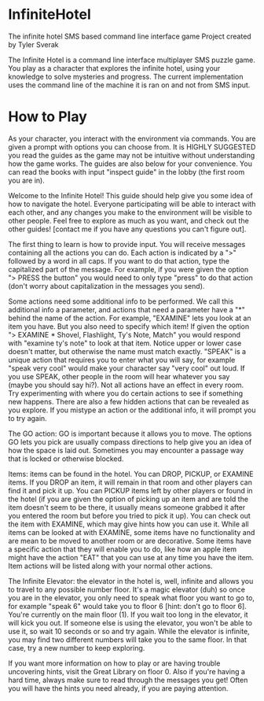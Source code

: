 # InfiniteHotel
The infinite hotel SMS based command line interface game
Project created by Tyler Sverak

The Infinite Hotel is a command line interface multiplayer SMS puzzle game. You play as a character that explores the infinite hotel, using your knowledge to solve mysteries and progress. The current implementation uses the command line of the machine it is ran on and not from SMS input.

# How to Play
As your character, you interact with the environment via commands. You are given a prompt with options you can choose from. It is HIGHLY SUGGESTED you read the guides as the game may not be intuitive without understanding how the game works. The guides are also below for your convenience. You can read the books with input "inspect guide" in the lobby (the first room you are in).

Welcome to the Infinite Hotel! This guide should help give you some idea of how to navigate the hotel. Everyone participating will be able to interact with each other, and any changes you make to the environment will be visible to other people. Feel free to explore as much as you want, and check out the other guides! [contact me if you have any questions you can't figure out].

The first thing to learn is how to provide input. You will receive messages containing all the actions you can do. Each action is indicated by a ">" followed by a word in all caps. If you want to do that action, type the capitalized part of the message. For example, if you were given the option "> PRESS the button" you would need to only type "press" to do that action (don't worry about capitalization in the messages you send).

Some actions need some additional info to be performed. We call this additional info a parameter, and actions that need a parameter have a "*" behind the name of the action. For example, "EXAMINE" lets you look at an item you have. But you also need to specify which item! If given the option "> EXAMINE * Shovel, Flashlight, Ty's Note, Match" you would respond with "examine ty's note" to look at that item. Notice upper or lower case doesn't matter, but otherwise the name must match exactly. "SPEAK" is a unique action that requires you to enter what you will say, for example "speak very cool" would make your character say "very cool" out loud. If you use SPEAK, other people in the room will hear whatever you say (maybe you should say hi?). Not all actions have an effect in every room. Try experimenting with where you do certain actions to see if something new happens. There are also a few hidden actions that can be revealed as you explore. If you mistype an action or the additional info, it will prompt you to try again.

The GO action: GO is important because it allows you to move. The options GO lets you pick are usually compass directions to help give you an idea of how the space is laid out. Sometimes you may encounter a passage way that is locked or otherwise blocked.

Items: items can be found in the hotel. You can DROP, PICKUP, or EXAMINE items. If you DROP an item, it will remain in that room and other players can find it and pick it up. You can PICKUP items left by other players or found in the hotel (if you are given the option of picking up an item and are told the item doesn't seem to be there, it usually means someone grabbed it after you entered the room but before you tried to pick it up). You can check out the item with EXAMINE, which may give hints how you can use it. While all items can be looked at with EXAMINE, some items have no functionality and are mean to be moved to another room or are decorative. Some items have a specific action that they will enable you to do, like how an apple item might have the action "EAT" that you can use at any time you have the item. Item actions will be listed along with your normal other actions.

The Infinite Elevator: the elevator in the hotel is, well, infinite and allows you to travel to any possible number floor. It's a magic elevator (duh) so once you are in the elevator, you only need to speak what floor you want to go to, for example "speak 6" would take you to floor 6 [hint: don't go to floor 6]. You're currently on the main floor (1). If you wait too long in the elevator, it will kick you out. If someone else is using the elevator, you won't be able to use it, so wait 10 seconds or so and try again. While the elevator is infinite, you may find two different numbers will take you to the same floor. In that case, try a new number to keep exploring.

If you want more information on how to play or are having trouble uncovering hints, visit the Great Library on floor 0. Also if you're having a hard time, always make sure to read through the messages you get! Often you will have the hints you need already, if you are paying attention.
